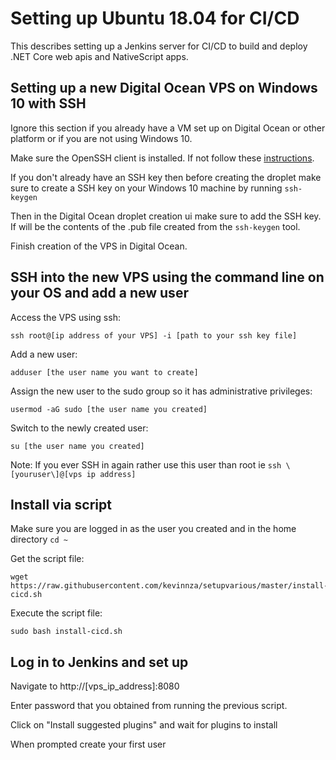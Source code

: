 # Setting up Ubuntu 18.04 for CI/CD 

This describes setting up a Jenkins server for CI/CD to build and deploy .NET Core web apis and NativeScript apps.

## Setting up a new Digital Ocean VPS on Windows 10 with SSH
Ignore this section if you already have a VM set up on Digital Ocean or other platform or if you are not using Windows 10.

Make sure the OpenSSH client is installed. If not follow these [instructions](https://pureinfotech.com/install-openssh-client-windows-10/).

If you don't already have an SSH key then before creating the droplet make sure to create a SSH key on your Windows 10 machine by running `ssh-keygen` 

Then in the Digital Ocean droplet creation ui make sure to add the SSH key.
If will be the contents of the .pub file created from the `ssh-keygen` tool. 

Finish creation of the VPS in Digital Ocean.

## SSH into the new VPS using the command line on your OS and add a new user

Access the VPS using ssh:
````
ssh root@[ip address of your VPS] -i [path to your ssh key file]
````

Add a new user:

````
adduser [the user name you want to create]
````

Assign the new user to the sudo group so it has administrative privileges:
````
usermod -aG sudo [the user name you created]
````

Switch to the newly created user:
````
su [the user name you created]
````

Note: If you ever SSH in again rather use this user than root ie `ssh \[youruser\]@[vps ip address]`

## Install via script
Make sure you are logged in as the user you created and in the home directory `cd ~`

Get the script file:
````
wget https://raw.githubusercontent.com/kevinnza/setupvarious/master/install-cicd.sh
````

Execute the script file:
````
sudo bash install-cicd.sh
````

## Log in to Jenkins and set up

Navigate to http://[vps_ip_address]:8080

Enter password that you obtained from running the previous script.

Click on "Install suggested plugins" and wait for plugins to install

When prompted create your first user


